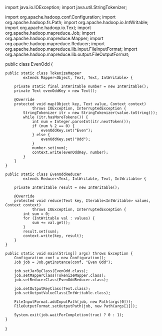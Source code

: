 import java.io.IOException;
import java.util.StringTokenizer;

import org.apache.hadoop.conf.Configuration;
import org.apache.hadoop.fs.Path;
import org.apache.hadoop.io.IntWritable;
import org.apache.hadoop.io.Text;
import org.apache.hadoop.mapreduce.Job;
import org.apache.hadoop.mapreduce.Mapper;
import org.apache.hadoop.mapreduce.Reducer;
import org.apache.hadoop.mapreduce.lib.input.FileInputFormat;
import org.apache.hadoop.mapreduce.lib.output.FileOutputFormat;

public class EvenOdd {

    public static class TokenizeMapper
            extends Mapper<Object, Text, Text, IntWritable> {

        private static final IntWritable number = new IntWritable();
        private Text evenOddKey = new Text();

        @Override
        protected void map(Object key, Text value, Context context)
                throws IOException, InterruptedException {
            StringTokenizer itr = new StringTokenizer(value.toString());
            while (itr.hasMoreTokens()) {
                int num = Integer.parseInt(itr.nextToken());
                if (num % 2 == 0) {
                    evenOddKey.set("Even");
                } else {
                    evenOddKey.set("Odd");
                }
                number.set(num);
                context.write(evenOddKey, number);
            }
        }
    }

    public static class EvenOddReducer
            extends Reducer<Text, IntWritable, Text, IntWritable> {

        private IntWritable result = new IntWritable();

        @Override
        protected void reduce(Text key, Iterable<IntWritable> values, Context context)
                throws IOException, InterruptedException {
            int sum = 0;
            for (IntWritable val : values) {
                sum += val.get();
            }
            result.set(sum);
            context.write(key, result);
        }
    }

    public static void main(String[] args) throws Exception {
        Configuration conf = new Configuration();
        Job job = Job.getInstance(conf, "Even Odd");

        job.setJarByClass(EvenOdd.class);
        job.setMapperClass(TokenizeMapper.class);
        job.setReducerClass(EvenOddReducer.class);

        job.setOutputKeyClass(Text.class);
        job.setOutputValueClass(IntWritable.class);

        FileInputFormat.addInputPath(job, new Path(args[0]));
        FileOutputFormat.setOutputPath(job, new Path(args[1]));

        System.exit(job.waitForCompletion(true) ? 0 : 1);
    }
}
